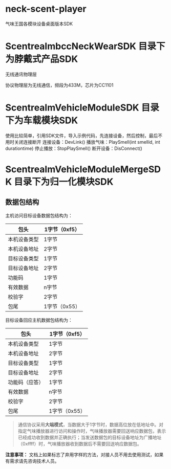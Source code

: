# neck-scent-player

气味王国各模块设备桌面版本SDK

# ScentrealmbccNeckWearSDK 目录下为脖戴式产品SDK

无线通讯物理层

协议物理层为无线通信，频段为433M，芯片为CC1101

# ScentrealmVehicleModuleSDK 目录下为车载模块SDK
使用比较简单，引用SDK文件，导入示例代码，先连接设备，然后控制，最后不用时关闭连接断开
连接设备：DevLink()
播放气味：PlaySmell(int smellid, int durationtime)
停止播放：StopPlaySmell()
断开设备：DisConnect()

# ScentrealmVehicleModuleMergeSDK 目录下为归一化模块SDK

## 数据包结构

主机访问目标设备数据包结构为：

| 包头 | 1字节（0xf5） |
| --- | --- |
| 本机设备类型 | 1字节 |
| 本机设备地址 | 2字节 |
| 目标设备类型 | 1字节 |
| 目标设备地址 | 2字节 |
| 功能码 | 1字节 |
| 有效数据 | n字节 |
| 校验字 | 2字节 |
| 包尾 | 1字节（0x55） |

目标设备回应主机数据包结构为：

| 包头 | 1字节（0xf5） |
| --- | --- |
| 本机设备类型 | 1字节 |
| 本机设备地址 | 2字节 |
| 目标设备类型 | 1字节 |
| 目标设备地址 | 2字节 |
| 功能码（应答） | 1字节 |
| 有效数据 | n字节 |
| 校验字 | 2字节 |
| 包尾 | 1字节（0x55） |

> 通信协议采用**大端模式**，当数据大于1字节时，数据高位放在低地址中。对指定气味播放器进行访问和操作时，气味播放器需要回送响应数据包，表示已经成功收到数据并正确执行；当发送数据包的目标设备地址为广播地址（0xffff）时，气味播放器收到数据后不需要回送响应数据包。
>

**注意事项：** 文档上如果标志了弃用字样的方法，对接人员不用去使用测试，如果有需求请先咨询技术人员。